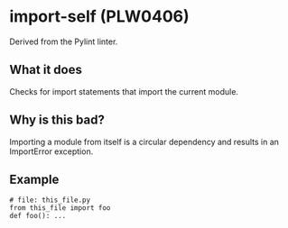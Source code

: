 # import-self (PLW0406)
Derived from the Pylint linter.
## What it does
Checks for import statements that import the current module.
## Why is this bad?
Importing a module from itself is a circular dependency and results
in an ImportError exception.
## Example
```
# file: this_file.py
from this_file import foo
def foo(): ...
```